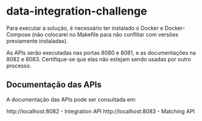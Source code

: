 # data-integration-challenge

Para executar a solução, é necessário ter instalado o Docker e Docker-Compose (não colocarei no Makefile para não conflitar com versões previamente instaladas).

As APIs serão executadas nas portas 8080 e 8081, e as documentações na 8082 e 8083. Certifique-se que elas não estejam sendo usadas por outro processo.

## Documentação das APIs

A documentação das APIs pode ser consultada em:

http://localhost:8082 - Integration API
http://localhost:8083 - Matching API